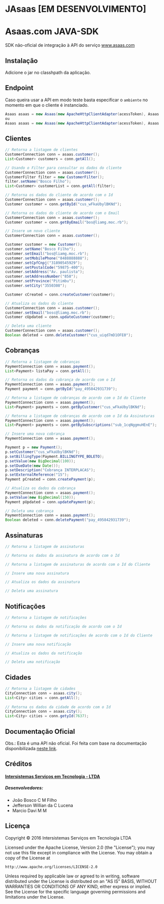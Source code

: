 # JAsaas [EM DESENVOLVIMENTO]

Asaas.com JAVA-SDK
=================

SDK não-oficial de integração à API do serviço www.asaas.com

Instalação
----------

Adicione o jar no classhpath da aplicação.

Endpoint
--------

Caso queira usar a API em modo teste basta especificar o `ambiente` no momento em que o cliente é instanciado.

```java
Asaas asaas = new Asaas(new ApacheHttpClientAdapter(acessToken), Asaas.AMBIENTE_HOMOLOGACAO);
ou
Asaas asaas = new Asaas(new ApacheHttpClientAdapter(acessToken), Asaas.AMBIENTE_PRODUCAO);
```


Clientes
--------

```java
// Retorna a listagem de clientes
CustomerConnection conn = asaas.customer();
List<Customer> customers = conn.getAll();

// Usando o Filter para consultar os dados do cliente
CustomerConnection conn = asaas.customer();
CustomerFilter filter = new CustomerFilter();
filter.setName("Bosco Filho");
List<Customer> customerList = conn.getAll(filter);

// Retorna os dados do cliente de acordo com o Id
CustomerConnection conn = asaas.customer();
Customer customer = conn.getById("cus_wFkaUbylBKNd");

// Retorna os dados do cliente de acordo com o Email
CustomerConnection conn = asaas.customer();
Customer customer = conn.getByEmail("bos@liamg.moc.rb");

// Insere um novo cliente
CustomerConnection conn = asaas.customer();

Customer customer = new Customer();
customer.setName("Bosco Filho");
customer.setEmail("bos@liamg.moc.rb");
customer.setMobilePhone("8488888888");
customer.setCpfCnpj("31890545929");
customer.setPostalCode("59875-400");
customer.setAddress("Av. paulista");
customer.setAddressNumber("858");
customer.setProvince("Pitimbu");
customer.setCity("3550308");

Customer cCreated = conn.createCustomer(customer);

// Atualiza os dados do cliente
CustomerConnection conn = asaas.customer();
customer.setEmail("bosc@liamg.moc.rb");
Customer cUpdated = conn.updateCustomer(customer);

// Deleta uma cliente
CustomerConnection conn = asaas.customer();
Boolean deleted = conn.deleteCustomer("cus_uiqd7mD1OFE0");

```


Cobranças
------------

```java
// Retorna a listagem de cobranças
PaymentConnection conn = asaas.payment();
List<Payment> listaPay = conn.getAll();

// Retorna os dados da cobrança de acordo com o Id
PaymentConnection conn = asaas.payment();
Payment payment = conn.getById("pay_495842931739");

// Retorna a listagem de cobranças de acordo com o Id do Cliente
PaymentConnection conn = asaas.payment();
List<Payment> payments = conn.getByCustomer("cus_wFkaUbylBKNd");

// Retorna a listagem de cobranças de acordo com o Id da Assinaturas
PaymentConnection conn = asaas.payment();
List<Payment> payments = conn.getBySubscriptions("sub_1cqNggmuHEnE");

// Insere uma nova cobrança
PaymentConnection conn = asaas.payment();

Payment p = new Payment();
p.setCustomer("cus_wFkaUbylBKNd");
p.setBillingType(Payment.BILLINGTYPE_BOLETO);
p.setValue(new BigDecimal(100));
p.setDueDate(new Date());
p.setDescription("Cobrança INTERPLACAS");        
p.setExternalReference("15");        
Payment pCreated = conn.createPayment(p);

// Atualiza os dados da cobrança
PaymentConnection conn = asaas.payment();
p.setValue(new BigDecimal(150));
Payment pUpdated = conn.updatePayment(p);

// Deleta uma cobrança
PaymentConnection conn = asaas.payment();
Boolean deleted = conn.deletePayment("pay_495842931739");

```


Assinaturas
------------

```java
// Retorna a listagem de assinaturas

// Retorna os dados da assinatura de acordo com o Id

// Retorna a listagem de assinaturas de acordo com o Id do Cliente

// Insere uma nova assinatura

// Atualiza os dados da assinatura

// Deleta uma assinatura
```


Notificações
------------

```java
// Retorna a listagem de notificações

// Retorna os dados da notificação de acordo com o Id

// Retorna a listagem de notificações de acordo com o Id do Cliente

// Insere uma nova notificação

// Atualiza os dados da notificação

// Deleta uma notificação
```


Cidades
------

```java
// Retorna a listagem de cidades
CityConnection conn = asaas.city();
List<City> cities = conn.getAll();
        
// Retorna os dados da cidade de acordo com o Id
CityConnection conn = asaas.city();
List<City> cities = conn.getyId(7637);

```

Documentação Oficial
--------------------

Obs.: Esta é uma API não oficial. Foi feita com base na documentação disponibilizada  [neste link](https://docs.google.com/document/d/1XUJRHY_0nd45CzFK5EmjDK92qgaQJGMxT0rjZriTk-g).


Créditos
--------


#### [Intersistemas Serviços em Tecnologia - LTDA](http://intersistemas.com.br/ "Intersistemas Serviços em Tecnologia - LTDA")



##### Desenvolvedores:

* João Bosco C M Filho
* Jefferson Willian da C Lucena
* Marcio Davi M M


Licença
-------
Copyright &copy; 2016 Intersistemas Serviços em Tecnologia LTDA

Licensed under the Apache License, Version 2.0 (the "License");
you may not use this file except in compliance with the License.
You may obtain a copy of the License at

    http://www.apache.org/licenses/LICENSE-2.0

Unless required by applicable law or agreed to in writing, software
distributed under the License is distributed on an "AS IS" BASIS,
WITHOUT WARRANTIES OR CONDITIONS OF ANY KIND, either express or implied.
See the License for the specific language governing permissions and
limitations under the License.
